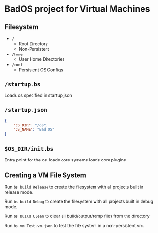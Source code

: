 # BadOS project for Virtual Machines

## Filesystem

- `/`
    + Root Directory
    + Non-Persistent
- `/home`
    + User Home Directories
- `/conf`
    + Persistent OS Configs


## `/startup.bs`
Loads os specified in startup.json


## `/startup.json`
```json
{
    "OS_DIR": "/os",
    "OS_NAME": "Bad OS"
}
```

## `$OS_DIR/init.bs`

Entry point for the os.
loads core systems
loads core plugins


## Creating a VM File System

Run `bs build Release` to create the filesystem with all projects built in release mode.

Run `bs build Debug` to create the filesystem with all projects built in debug mode.

Run `bs build Clean` to clear all build/output/temp files from the directory


Run `bs vm Test.vm.json` to test the file system in a non-persistent vm.

